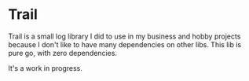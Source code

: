 # Trail

Trail is a small log library I did to use in my business and hobby projects because I don't like to have many dependencies on other libs. 
This lib is pure go, with zero dependencies. 

It's a work in progress. 
